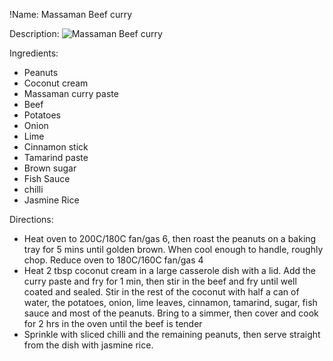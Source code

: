 !Name: Massaman Beef curry

Description:
![Massaman Beef curry](https://www.themealdb.com/images/media/meals/tvttqv1504640475.jpg "Massaman Beef curry")

Ingredients:
- Peanuts
- Coconut cream
- Massaman curry paste
- Beef
- Potatoes
- Onion
- Lime
- Cinnamon stick
- Tamarind paste
- Brown sugar
- Fish Sauce
- chilli
- Jasmine Rice

Directions:
- Heat oven to 200C/180C fan/gas 6, then roast the peanuts on a baking tray for 5 mins until golden brown. When cool enough to handle, roughly chop. Reduce oven to 180C/160C fan/gas 4
- Heat 2 tbsp coconut cream in a large casserole dish with a lid. Add the curry paste and fry for 1 min, then stir in the beef and fry until well coated and sealed. Stir in the rest of the coconut with half a can of water, the potatoes, onion, lime leaves, cinnamon, tamarind, sugar, fish sauce and most of the peanuts. Bring to a simmer, then cover and cook for 2 hrs in the oven until the beef is tender
- Sprinkle with sliced chilli and the remaining peanuts, then serve straight from the dish with jasmine rice.
